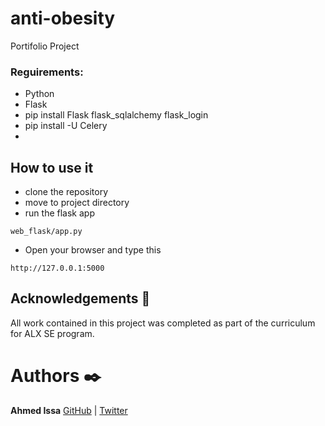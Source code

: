 # anti-obesity
Portifolio Project

### Reguirements:
- Python
- Flask
- pip install Flask flask_sqlalchemy flask_login
- pip install -U Celery
- 

## How to use it
- clone the repository
- move to project directory
- run the flask app   
```
web_flask/app.py 
```

- Open your browser and type this   
```
http://127.0.0.1:5000
```

## Acknowledgements :pray:

All work contained in this project was completed as part of the curriculum for ALX SE program.

# Authors :black_nib:

**Ahmed Issa** [GitHub](https://github.com/Ahmed-Is3a) | [Twitter](https://twitter.com/ahmedissa0011)  


